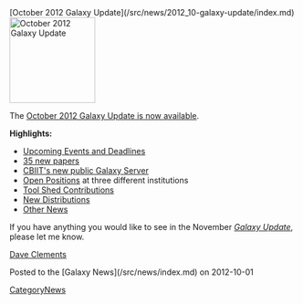 <div class='newsItemHeader'>[October 2012 Galaxy Update](/src/news/2012_10-galaxy-update/index.md)</div>

<div class='right'><a href='/src/galaxy-updates/2012_10/index.md'><img src="/src/images/logos/GalaxyUpdate200.png" alt="October 2012 Galaxy Update" width=150 /></a></div>

The [October 2012 Galaxy Update is now available](/src/galaxy-updates/2012_10/index.md). 

**Highlights:**

* [Upcoming Events and Deadlines](/src/galaxy-updates/2012_10/index.md#upcoming-events-and-deadlines)
* [35 new papers](/src/galaxy-updates/2012_10/index.md#new-papers)
* [CBIIT's new public Galaxy Server](/src/galaxy-updates/2012_10/index.md#new-public-server-cbiit)
* [Open Positions](/src/galaxy-updates/2012_10/index.md#whos-hiring) at three different institutions
* [Tool Shed Contributions](/src/galaxy-updates/2012_10/index.md#toolshed-contributions)
* [New Distributions](/src/galaxy-updates/2012_10/index.md#new-distributionss)
* [Other News](/src/galaxy-updates/2012_10/index.md#other-news)

If you have anything you would like to see in the November *[Galaxy Update](/src/galaxy-updates/index.md)*, please let me know.

[Dave Clements](/src/dave-clements/index.md)

<div class='newsItemFooter'>Posted to the [Galaxy News](/src/news/index.md) on 2012-10-01</div>

[CategoryNews](/src/category-news/index.md)
